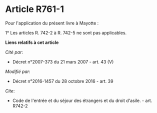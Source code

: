 # Article R761-1

Pour l'application du présent livre à Mayotte : 

1° Les articles R. 742-2 à R. 742-5 ne sont pas applicables.

**Liens relatifs à cet article**

_Cité par_:

  - Décret n°2007-373 du 21 mars 2007 - art. 43 (V)

_Modifié par_:

  - Décret n°2016-1457 du 28 octobre 2016 - art. 39

_Cite_:

  - Code de l'entrée et du séjour des étrangers et du droit d'asile. - art. R742-2
